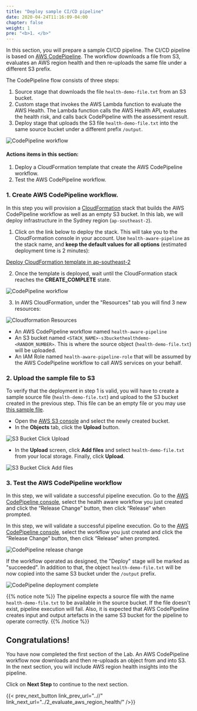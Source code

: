 ```yaml
---
title: "Deploy sample CI/CD pipeline"
date: 2020-04-24T11:16:09-04:00
chapter: false
weight: 1
pre: "<b>1. </b>"
---
```


In this section, you will prepare a sample CI/CD pipeline. The CI/CD pipeline is based on [AWS CodePipeline](https://aws.amazon.com/codepipeline/). The workflow downloads a file from S3, evaluates an AWS region health and then re-uploads the same file under a different S3 prefix.  

The CodePipeline flow consists of three steps:

1. Source stage that downloads the file `health-demo-file.txt` from an S3 bucket.
2. Custom stage that invokes the AWS Lambda function to evaluate the AWS Health. The Lambda function calls the AWS Health API, evaluates the health risk, and calls back CodePipeline with the assessment result.
3. Deploy stage that uploads the S3 file `health-demo-file.txt` into the same source bucket under a different prefix `/output`.

![CodePipeline workflow ](/Operations/300_Health_Aware_CICD_Pipelines/Images/health-aware-cicd-pipelines-war-workflow.png)


#### Actions items in this section:

1. Deploy a CloudFormation template that create the AWS CodePipeline workflow.
2. Test the AWS CodePipeline workflow.


### 1. Create AWS CodePipeline workflow.

In this step you will provision a [CloudFormation](https://aws.amazon.com/cloudformation/) stack that builds the AWS CodePipeline workflow as well as an empty S3 bucket. In this lab, we will deploy infrastructure in the Sydney region (`ap-southeast-2`).

1. Click on the link below to deploy the stack. This will take you to the CloudFormation console in your account. Use `health-aware-pipeline` as the stack name, and **keep the default values for all options** (estimated deployment time is 2 minutes):

[Deploy CloudFormation template in ap-southeast-2](https://console.aws.amazon.com/cloudformation/home?region=ap-southeast-2#/stacks/create/review?stackName=health-aware-pipeline&templateURL=https://aws-walab-health-aware-cicd-pipelines-2023.s3.ap-southeast-2.amazonaws.com/deployment.yml)

2. Once the template is deployed, wait until the CloudFormation stack reaches the **CREATE_COMPLETE** state.

![CodePipeline workflow ](/Operations/300_Health_Aware_CICD_Pipelines/Images/cloudformation-create-complete.png)

3. In AWS CloudFormation, under the "Resources" tab you will find 3 new resources:

![Cloudformation Resources ](/Operations/300_Health_Aware_CICD_Pipelines/Images/cloudformation-resources.png)

* An AWS CodePipeline workflow named `health-aware-pipeline`
* An S3 bucket named `<STACK_NAME>-s3buckethealthdemo-<RANDOM_NUMBER>`. This is where the source object (`health-demo-file.txt`) will be uploaded.
* An IAM Role named `health-aware-pipeline-role` that will be assumed by the AWS CodePipeline workflow to call AWS services on your behalf. 

### 2. Upload the sample file to S3

To verify that the deployment in step 1 is valid, you will have to create a sample source file (`health-demo-file.txt`) and upload to the S3 bucket created in the previous step. This file can be an empty file or you may use [this sample file](/Operations/300_Health_Aware_CICD_Pipelines/Code/health-demo-file.txt).

* Open the [AWS S3 console](https://s3.console.aws.amazon.com/s3/buckets) and select the newly created bucket.
* In the **Objects** tab, click the **Upload** button.

![S3 Bucket Click Upload ](/Operations/300_Health_Aware_CICD_Pipelines/Images/s3-upload.png)

* In the **Upload** screen, click **Add files** and select `health-demo-file.txt` from your local storage. Finally, click **Upload**.

![S3 Bucket Click Add files ](/Operations/300_Health_Aware_CICD_Pipelines/Images/s3-addfiles.png)

### 3. Test the AWS CodePipeline workflow

In this step, we will validate a successful pipeline execution. Go to the [AWS CodePipeline console](https://ap-southeast-2.console.aws.amazon.com/codesuite/codepipeline/pipelines?region=ap-southeast-2), select the health aware workflow you just created and click the “Release Change” button, then click “Release” when prompted.

In this step, we will validate a successful pipeline execution. Go to the [AWS CodePipeline console](https://ap-southeast-2.console.aws.amazon.com/codesuite/codepipeline/pipelines?region=ap-southeast-2), select the workflow you just created and click the “Release Change” button, then click “Release” when prompted.

![CodePipeline release change ](/Operations/300_Health_Aware_CICD_Pipelines/Images/codepipeline-release-change.png)

If the workflow operated as designed, the "Deploy" stage will be marked as "succeeded". In addition to that, the object `health-demo-file.txt` will be now copied into the same S3 bucket under the `/output` prefix. 

![CodePipeline deployment complete ](/Operations/300_Health_Aware_CICD_Pipelines/Images/codepipeline-deployment-complete.png)

{{% notice note %}}
The pipeline expects a source file with the name `health-demo-file.txt` to be available in the source bucket. If the file doesn't exist, pipeline execution will fail. Also, it is expected that AWS CodePipeline creates input and output artefacts in the same S3 bucket for the pipeline to operate correctly. 
{{% /notice %}}

## Congratulations! 

You have now completed the first section of the Lab. An AWS CodePipeline workflow now downloads and then re-uploads an object from and into S3. In the next section, you will include AWS region health insights into the pipeline. 

Click on **Next Step** to continue to the next section.

{{< prev_next_button link_prev_url="..//" link_next_url="../2_evaluate_aws_region_health/" />}}


